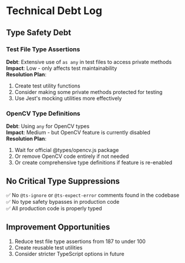 # Technical Debt Log

## Type Safety Debt

### Test File Type Assertions

**Debt**: Extensive use of `as any` in test files to access private methods  
**Impact**: Low - only affects test maintainability  
**Resolution Plan**:

1. Create test utility functions
2. Consider making some private methods protected for testing
3. Use Jest's mocking utilities more effectively

### OpenCV Type Definitions

**Debt**: Using `any` for OpenCV types  
**Impact**: Medium - but OpenCV feature is currently disabled  
**Resolution Plan**:

1. Wait for official @types/opencv.js package
2. Or remove OpenCV code entirely if not needed
3. Or create comprehensive type definitions if feature is re-enabled

## No Critical Type Suppressions

✅ No `@ts-ignore` or `@ts-expect-error` comments found in the codebase  
✅ No type safety bypasses in production code  
✅ All production code is properly typed

## Improvement Opportunities

1. Reduce test file type assertions from 187 to under 100
2. Create reusable test utilities
3. Consider stricter TypeScript options in future

